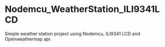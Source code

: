 # Nodemcu_WeatherStation_ILI9341LCD
Simple weather station project using Nodemcu, ILI9341 LCD and Openweathermap api.
